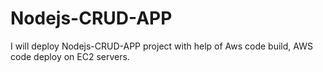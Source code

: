 # Nodejs-CRUD-APP
I will deploy Nodejs-CRUD-APP project with help of Aws code build, AWS code deploy on EC2 servers.
